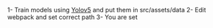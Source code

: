 1- Train models using [Yolov5](https://github.com/ultralytics/yolov5) and put them in src/assets/data
2- Edit webpack and set correct path
3- You are set
